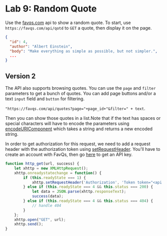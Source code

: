 
# Lab 9: Random Quote


Use the [favqs.com](https://favqs.com/api/) api to show a random quote. To start, use `https://favqs.com/api/qotd` to `GET` a quote, then display it on the page.

```json
{
  "id": 4,
  "author": "Albert Einstein",
  "body": "Make everything as simple as possible, but not simpler.",
  ...
}
```


## Version 2

The API also supports browsing quotes. You can use the `page` and `filter` parameters to get a bunch of quotes. You can add page buttons and/or a text `input` field and `button` for filtering.

`"https://favqs.com/api/quotes?page="+page_id+"&filter=" + text`.

Then you can show those quotes in a list.Note that if the text has spaces or special characters will have to encode the parameters using [encodeURIComponent](https://developer.mozilla.org/en-US/docs/Web/JavaScript/Reference/Global_Objects/encodeURIComponent) which takes a string and returns a new encoded string.

In order to get authorization for this request, we need to add a request header with the authorization token using [setRequestHeader](https://developer.mozilla.org/en-US/docs/Web/API/XMLHttpRequest/setRequestHeader). You'll have to create an account with FavQs, then go [here](https://favqs.com/api_keys) to get an API key.

```javascript
function http_get(url, success) {
    let xhttp = new XMLHttpRequest();
    xhttp.onreadystatechange = function() {
        if (this.readyState === 1) {
            xhttp.setRequestHeader('Authorization', 'Token token="<api kep here>"')
        } else if (this.readyState === 4 && this.status === 200) {
            let data = JSON.parse(xhttp.responseText);
            success(data);
        } else if (this.readyState === 4 && this.status === 404) {
            // handle 404
        }
    };
    xhttp.open("GET", url);
    xhttp.send();
}
```
